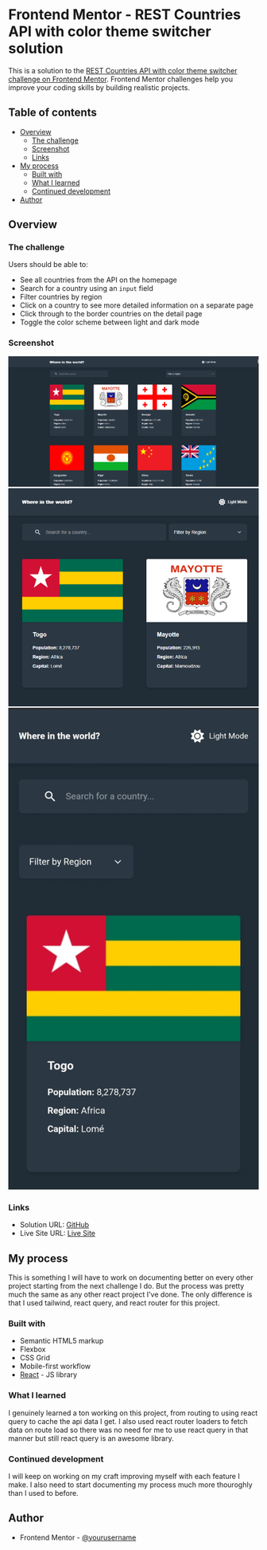 # Frontend Mentor - REST Countries API with color theme switcher solution

This is a solution to the [REST Countries API with color theme switcher challenge on Frontend Mentor](https://www.frontendmentor.io/challenges/rest-countries-api-with-color-theme-switcher-5cacc469fec04111f7b848ca). Frontend Mentor challenges help you improve your coding skills by building realistic projects. 

## Table of contents

- [Overview](#overview)
  - [The challenge](#the-challenge)
  - [Screenshot](#screenshot)
  - [Links](#links)
- [My process](#my-process)
  - [Built with](#built-with)
  - [What I learned](#what-i-learned)
  - [Continued development](#continued-development)
- [Author](#author)

## Overview

### The challenge

Users should be able to:

- See all countries from the API on the homepage
- Search for a country using an `input` field
- Filter countries by region
- Click on a country to see more detailed information on a separate page
- Click through to the border countries on the detail page
- Toggle the color scheme between light and dark mode 

### Screenshot

![](./public/assets/desktop-version.png)
![](./public/assets/tablet-version.png)
![](./public/assets/mobile-version.jpg)

### Links

- Solution URL: [GitHub](https://github.com/DrakeHermit/rest-countries-api)
- Live Site URL: [Live Site](https://drakehermit-country-flag-api.netlify.app/)

## My process

This is something I will have to work on documenting better on every other project starting from the next challenge I do.
But the process was pretty much the same as any other react project I've done. The only difference is that I used tailwind, react query, and react router for this project.

### Built with

- Semantic HTML5 markup
- Flexbox
- CSS Grid
- Mobile-first workflow
- [React](https://reactjs.org/) - JS library

### What I learned

I genuinely learned a ton working on this project, from routing to using react query to cache the api data I get. I also used react router loaders to fetch data on route load so there was no need for me to use react query in that manner but still react query is an awesome library.

### Continued development

I will keep on working on my craft improving myself with each feature I make. I also need to start documenting my process much more thouroghly than I used to before.

## Author

- Frontend Mentor - [@yourusername](https://www.frontendmentor.io/profile/DrakeHermit)